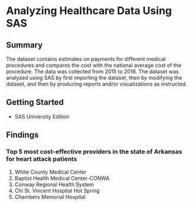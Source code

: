 # Analyzing Healthcare Data Using SAS
## Summary
The dataset contains estimates on payments for different medical procedures and compares the cost with the national average cost of the procedure. The data was collected from 2015 to 2018. The dataset was analyzed using SAS by first importing the dataset, then by modifying the dataset, and then by producing reports and/or visualizations as instructed.
## Getting Started
- SAS University Edition
## Findings
### Top 5 most cost-effective providers in the state of Arkansas for heart attack patients
1. White County Medical Center
2. Baptist Health Medical Center-CONWA
3. Conway Regional Health System
4. Chi St. Vincent Hospital Hot Spring
5. Chambers Memorial Hospital
